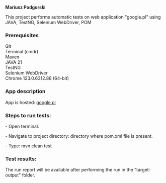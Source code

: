 <b>Mariusz Podgorski</b>
<p>This project performs automatic tests on web application "google.pl" using JAVA, TestNG, Selenium WebDriver, POM</p>

<h3>Prerequisites</h3>
Git<br>
Terminal (cmdr)<br>
Maven<br>
JAVA 21 <br>
TestNG<br>
Selenium WebDriver<br>
Chrome 123.0.6312.88  (64-bit)<br>

<h3>App description</h3>
<p>App is hosted: <a href="https://www.google.pl/">google.pl</a></p>


<h3>Steps to run tests:</h3>
<p>- Open terminal.</p>
<p>- Navigate to project directory: directory where pom.xml file is present.</p>
<p>- Type: mvn clean test</p>


<h3>Test results:</h3>
<p>The run report will be available after performing the run in the "target-output" folder.</p>
